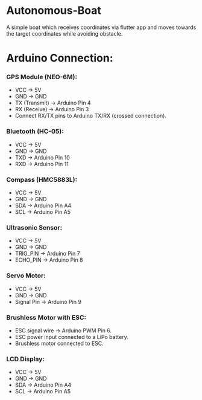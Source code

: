 # Autonomous-Boat
A simple boat which receives coordinates via flutter app and moves towards the target coordinates while avoiding obstacle.

# Arduino Connection:

### GPS Module (NEO-6M):
- VCC → 5V
- GND → GND
- TX (Transmit) → Arduino Pin 4
- RX (Receive) → Arduino Pin 3
- Connect RX/TX pins to Arduino TX/RX (crossed connection).
### Bluetooth (HC-05):
- VCC → 5V
- GND → GND
- TXD → Arduino Pin 10
- RXD → Arduino Pin 11
### Compass (HMC5883L):
- VCC → 5V
- GND → GND
- SDA → Arduino Pin A4
- SCL → Arduino Pin A5
### Ultrasonic Sensor:
- VCC → 5V
- GND → GND
- TRIG_PIN → Arduino Pin 7
- ECHO_PIN → Arduino Pin 8
### Servo Motor:
- VCC → 5V
- GND → GND
- Signal Pin → Arduino Pin 9
### Brushless Motor with ESC:
- ESC signal wire → Arduino PWM Pin 6.
- ESC power input connected to a LiPo battery.
- Brushless motor connected to ESC.
### LCD Display:
- VCC → 5V
- GND → GND
- SDA → Arduino Pin A4
- SCL → Arduino Pin A5